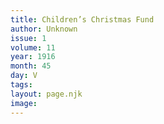 ```yaml
---
title: Children’s Christmas Fund
author: Unknown
issue: 1
volume: 11
year: 1916
month: 45
day: V
tags:
layout: page.njk
image:
---
```



